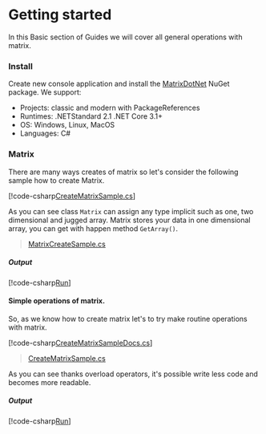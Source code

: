﻿# Getting started

In this Basic section of Guides we will cover all general operations with matrix.

### Install

Create new console application and install the [MatrixDotNet](https://www.nuget.org/packages/MatrixDotNet/) NuGet package. We support:

* Projects: classic and modern with PackageReferences
* Runtimes: .NETStandard 2.1 .NET Core 3.1+ 
* OS: Windows, Linux, MacOS
* Languages: C#

### Matrix

There are many ways creates of matrix so let's consider the following sample how to create Matrix.   

[!code-csharp[CreateMatrixSample.cs](../../../../samples/Samples/logs/MatrixCreateSample/MatrixCreateSampleDocs.cs)]

As you can see class `Matrix` can assign any type implicit such as one, two dimensional and jugged array.
Matrix stores your data in one dimensional array, you can get with happen method `GetArray()`.

> [MatrixCreateSample.cs](https://github.com/toor1245/MatrixDotNet/blob/master/samples/Samples/Samples/MatrixSamples/MatrixCreateSample.cs)

##### Output 

[!code-csharp[Run](../../../../samples/Samples/logs/MatrixCreateSample/Run.txt)]

#### Simple operations of matrix.

So, as we know how to create matrix let's to try make routine operations with matrix.  

[!code-csharp[CreateMatrixSampleDocs.cs](../../../../samples/Samples/logs/SimpleOperations/SimpleOperationsDocs.cs)]

> [CreateMatrixSample.cs](https://github.com/toor1245/MatrixDotNet/blob/master/samples/Samples/Samples/MatrixSamples/SimpleOperations.cs)

As you can see thanks overload operators, it's possible write less code and becomes more readable.   

##### Output

[!code-csharp[Run](../../../../samples/Samples/logs/SimpleOperations/Run.txt)]
